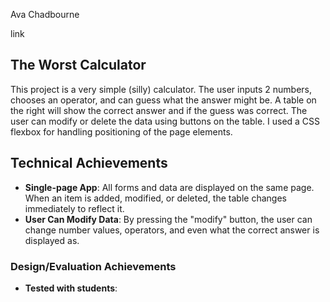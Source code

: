 Ava Chadbourne

link

## The Worst Calculator
This project is a very simple (silly) calculator. The user inputs 2 numbers, chooses an operator, and can guess what the answer might be. A table on the right will show the correct answer and if the guess was correct. The user can modify or delete the data using buttons on the table. I used a CSS flexbox for handling positioning of the page elements.

## Technical Achievements
- **Single-page App**: All forms and data are displayed on the same page. When an item is added, modified, or deleted, the table changes immediately to reflect it.
- **User Can Modify Data**: By pressing the "modify" button, the user can change number values, operators, and even what the correct answer is displayed as.

### Design/Evaluation Achievements
- **Tested with students**: 
